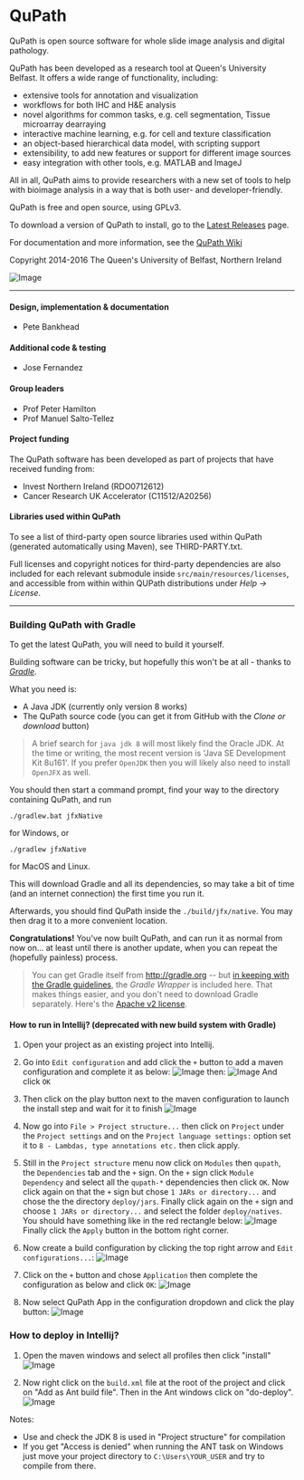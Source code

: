 QuPath
======

QuPath is open source software for whole slide image analysis and digital pathology.

QuPath has been developed as a research tool at Queen's University Belfast.  It offers a wide range of functionality, including:

* extensive tools for annotation and visualization
* workflows for both IHC and H&E analysis
* novel algorithms for common tasks, e.g. cell segmentation, Tissue microarray dearraying
* interactive machine learning, e.g. for cell and texture classification
* an object-based hierarchical data model, with scripting support
* extensibility, to add new features or support for different image sources
* easy integration with other tools, e.g. MATLAB and ImageJ

All in all, QuPath aims to provide researchers with a new set of tools to help with bioimage analysis in a way that is both user- and developer-friendly.

QuPath is free and open source, using GPLv3.

To download a version of QuPath to install, go to the [Latest Releases](https://github.com/qupath/qupath/releases/latest) page.

For documentation and more information, see the [QuPath Wiki](https://go.qub.ac.uk/qupath-docs)

Copyright 2014-2016 The Queen's University of Belfast, Northern Ireland

![Image](https://raw.githubusercontent.com/wiki/qupath/qupath/images/qupath_demo.jpg)


----

#### Design, implementation & documentation
* Pete Bankhead

#### Additional code & testing
* Jose Fernandez

#### Group leaders
* Prof Peter Hamilton
* Prof Manuel Salto-Tellez

#### Project funding
The QuPath software has been developed as part of projects that have received funding from:

* Invest Northern Ireland (RDO0712612)
* Cancer Research UK Accelerator (C11512/A20256)

#### Libraries used within QuPath
To see a list of third-party open source libraries used within QuPath (generated automatically using Maven), see THIRD-PARTY.txt.

Full licenses and copyright notices for third-party dependencies are also included for each relevant submodule inside ```src/main/resources/licenses```, and accessible from within within QUPath distributions under *Help &rarr; License*.

----

### Building QuPath with Gradle

To get the latest QuPath, you will need to build it yourself.

Building software can be tricky, but hopefully this won't be at all - thanks to [*Gradle*](http://gradle.org).

What you need is:
* A Java JDK (currently only version 8 works)
* The QuPath source code (you can get it from GitHub with the *Clone or download* button)

> A brief search for `java jdk 8` will most likely find the Oracle JDK.  At the time or writing, the most recent version is 'Java SE Development Kit 8u161'. If you prefer `OpenJDK` then you will likely also need to install `OpenJFX` as well.

You should then start a command prompt, find your way to the directory containing QuPath, and run
```
./gradlew.bat jfxNative
```
for Windows, or
```
./gradlew jfxNative
```
for MacOS and Linux.

This will download Gradle and all its dependencies, so may take a bit of time (and an internet connection) the first time you run it.

Afterwards, you should find QuPath inside the `./build/jfx/native`.  You may then drag it to a more convenient location.

**Congratulations!** You've now built QuPath, and can run it as normal from now on... at least until there is another update, when you can repeat the (hopefully painless) process.

> You can get Gradle itself from http://gradle.org -- but
[in keeping with the Gradle guidelines](https://docs.gradle.org/current/userguide/gradle_wrapper.html), the *Gradle Wrapper* is included here.  That makes things easier, and you don't need to download Gradle separately.  Here's the [Apache v2 license](https://github.com/gradle/gradle/blob/master/LICENSE).

#### How to run in Intellij? (deprecated with new build system with Gradle)

1. Open your project as an existing project into Intellij.
1. Go into `Edit configuration` and add click the `+` button to add a maven configuration
and complete it as below:
![Image](./images/idea2.png)
then:
![Image](./images/idea4.png)
And click `OK`
1. Then click on the play button next to the maven configuration to launch the install step and
wait for it to finish
![Image](./images/idea5.png)

1. Now go into `File > Project structure...` then click on `Project` under the `Project settings`
and on the `Project language settings:` option set it to `8 - Lambdas, type annotations etc.`
then click apply.

1. Still in the `Project structure` menu now click on `Modules` then `qupath`, the
`Dependencies` tab and the `+` sign. On the `+` sign click `Module Dependency`
and select all the `qupath-*` dependencies then click `OK`.
Now click again on that the `+` sign but chose `1 JARs or directory...`
and chose the the directory `deploy/jars`.
Finally click again on the `+` sign and choose `1 JARs or directory...` and
select the folder `deploy/natives`.
You should have something like in the red rectangle below:
![Image](./images/idea1.png)
Finally click the `Apply` button in the bottom right corner.

1. Now create a build configuration by clicking the top right arrow and 
`Edit configurations...`:
![Image](./images/idea10.png)

1. Click on the `+` button and chose `Application` then complete the configuration
as below and click `OK`:
![Image](./images/idea3.png)

1. Now select QuPath App in the configuration dropdown and click the play button:
![Image](./images/idea7.png)

### How to deploy in Intellij?

1. Open the maven windows and select all profiles then
click "install"
![Image](./images/idea8.png)

1. Now right click on the `build.xml` file at the root
of the project and click on "Add as Ant build file".
Then in the Ant windows click on "do-deploy".
![Image](./images/idea9.png)

Notes:
 - Use and check the JDK 8 is used in "Project structure" for compilation
 - If you get "Access is denied" when running the ANT task on
Windows just move your project directory to `C:\Users\YOUR_USER`
and try to compile from there.